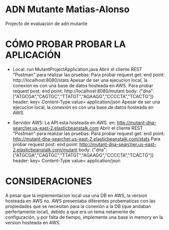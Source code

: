 # ADN Mutante Matias-Alonso
Projecto de evaluacion de adn mutante

# CÓMO PROBAR PROBAR LA APLICACIÓN

- Local: run MutantProjectApplication.java
    Abrir el cliente REST "Postman" para realizar las pruebas:
      Para probar request get: 
                end point: http://localhost:8080/stats
                Apesar de ser una ejecucion local, la conexión es con una base de datos hosteada en AWS.
      Para probar request post: 
                end point: http://localhost:8080/mutant
                body: {"dna": ["ATGCGA","CAGTGC","TTATGT","AGAAGG","CCCCTA","TCACTG"]}
                header: 
                    key= Content-Type
                    value= application/json
                Apesar de ser una ejecucion local, la conexión es con una base de datos hosteada en AWS.
 
- Servidor AWS:
    La API esta hosteada en AWS. en: http://mutant-dna-searcher.us-east-2.elasticbeanstalk.com
    Abrir el cliente REST "Postman" para realizar las pruebas:
      Para probar request get: 
                end point: http://mutant-dna-searcher.us-east-2.elasticbeanstalk.com/stats
      Para probar request post: 
                end point: http://mutant-dna-searcher.us-east-2.elasticbeanstalk.com/mutant
                body: {"dna": ["ATGCGA","CAGTGC","TTATGT","AGAAGG","CCCCTA","TCACTG"]}
                header: 
                    key= Content-Type
                    value= application/json

# CONSIDERACIONES 
A pesar que la implementacion local usa una DB en AWS, la version hosteada en AWS no. AWS presentaba diferentes probematicas con las propiedades que se necesitan para la conexión a la DB (que andaban perfertamente local), debido a que era un tema netamente de configuración, y por falta de tiempo, implemente una base in memory en la version hosteada en AWS.
